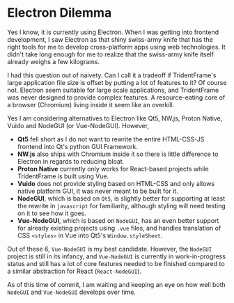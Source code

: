 # Electron Dilemma

Yes I know, it is currently using Electron. When I was getting into frontend development, I saw Electron as that shiny swiss-army knife that has the right tools for me to develop cross-platform apps using web technologies. It didn't take long enough for me to realize that the swiss-army knife itself already weighs a few kilograms.

I had this question out of naivety. Can I call it a tradeoff if TridentFrame's large application file size is offset by putting a lot of features to it? Of course not. Electron seem suitable for large scale applications, and TridentFrame was never designed to provide complex features. A resource-eating core of a browser (Chromium) living inside it seem like an overkill.

Yes I am considering alternatives to Electron like Qt5, NW.js, Proton Native, Vuido and NodeGUI (or Vue-NodeGUI). However,

- **Qt5** fell short as I do not want to rewrite the entire HTML-CSS-JS frontend into Qt's python GUI Framework.
- **NW.js** also ships with Chromium inside it so there is little difference to Electron in regards to reducing bloat.
- **Proton Native** currently only works for React-based projects while TridentFrame is built using Vue.
- **Vuido** does not provide styling based on HTML-CSS and only allows native platform GUI, it was never meant to be built for it.
- **NodeGUI**, which is based on `Qt5`, is slightly better for supporting at least the rewrite in `javascript` for familiarity, although styling will need testing on it to see how it goes.
- **Vue-NodeGUI**, which is based on `NodeGUI`, has an even better support for already existing projects using `.vue` files, and handles translation of CSS `<styles>` in Vue into Qt5's `Window.styleSheet`.

Out of these 6, `Vue-NodeGUI` is my best candidate. However, the `NodeGUI` project is still in its infancy, and `Vue-NodeGUI` is currently in work-in-progress status and still has a lot of core features needed to be finished compared to a similar abstraction for React (`React-NodeGUI`).

As of this time of commit, I am waiting and keeping an eye on how well both `NodeGUI` and `Vue-NodeGUI` develops over time.
